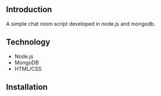 Introduction
------------
A simple chat room script developed in node.js and mongodb.

Technology
----------
- Node.js
- MongoDB
- HTML/CSS

Installation
------------
